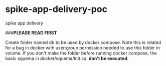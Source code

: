 # spike-app-delivery-poc
spike app delivery


###<strong>PLEASE READ FIRST</strong>

Create folder named db to be used by docker compose.
Note this is related for a bug in docker with user:group permission needed to use this folder in volume.
If you don't make the folder before running docker compose, the basic squema in docker/squema/init.sql <strong>don't be executed</strong>.
